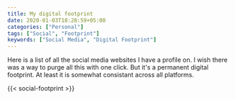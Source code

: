 ```yaml
---
title: My digital footprint
date: 2020-01-03T18:28:59+05:00
categories: ["Personal"]
tags: ["Social", "Footprint"]
keywords: ["Social Media", "Digital Footprint"]
---
```


Here is a list of all the social media websites I have a profile on. I wish there was a way to purge all this with one click. But it's a permanent digital footprint. At least it is somewhat consistant across all platforms.

{{< social-footprint >}}